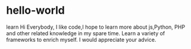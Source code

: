 # hello-world
learn
Hi Everybody,
I like code,I hope to learn more about js,Python, PHP and other related knowledge in my spare time.
Learn a variety of frameworks to enrich myself.
I would appreciate your advice.
